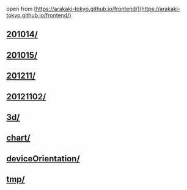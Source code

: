 open from [https://arakaki-tokyo.github.io/frontend/](https://arakaki-tokyo.github.io/frontend/)
## [201014/](201014/)
## [201015/](201015/)
## [201211/](201211/)
## [20121102/](20121102/)
## [3d/](3d/)
## [chart/](chart/)
## [deviceOrientation/](deviceOrientation/)
## [tmp/](tmp/)
